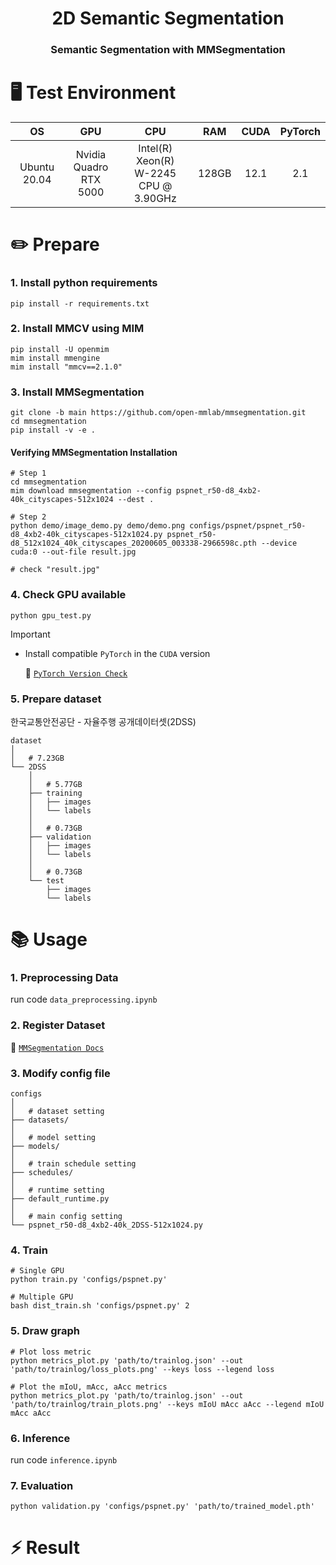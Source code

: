 <div align="center">

# 2D Semantic Segmentation

### Semantic Segmentation with MMSegmentation

</div>

# 🖥️ Test Environment
<div align="center">

|OS|GPU|CPU|RAM|CUDA|PyTorch|
|:---:|:---:|:---:|:---:|:---:|:---:|
|Ubuntu 20.04|Nvidia Quadro <br>RTX 5000|Intel(R) Xeon(R)<br> W-2245 CPU @ 3.90GHz|128GB|12.1|2.1|

</div>

# ✏️ Prepare
### 1. Install python requirements

```shell
pip install -r requirements.txt
```

### 2. Install MMCV using MIM
```shell
pip install -U openmim
mim install mmengine
mim install "mmcv==2.1.0"
```

### 3. Install MMSegmentation
```shell
git clone -b main https://github.com/open-mmlab/mmsegmentation.git
cd mmsegmentation
pip install -v -e .
```

#### Verifying MMSegmentation Installation
```shell
# Step 1
cd mmsegmentation
mim download mmsegmentation --config pspnet_r50-d8_4xb2-40k_cityscapes-512x1024 --dest .

# Step 2
python demo/image_demo.py demo/demo.png configs/pspnet/pspnet_r50-d8_4xb2-40k_cityscapes-512x1024.py pspnet_r50-d8_512x1024_40k_cityscapes_20200605_003338-2966598c.pth --device cuda:0 --out-file result.jpg

# check "result.jpg"
```

### 4. Check GPU available

```shell
python gpu_test.py
```

> [!Important]
> - Install compatible `PyTorch` in the `CUDA` version
> 
>     🚀 [`PyTorch Version Check`](https://pytorch.org/get-started/previous-versions/)

### 5. Prepare dataset
    
한국교통안전공단 - 자율주행 공개데이터셋(2DSS)

``` shell
dataset
│
│   # 7.23GB
└── 2DSS
    │
    │   # 5.77GB
    ├── training
    │   ├── images
    │   └── labels
    │
    │   # 0.73GB
    ├── validation
    │   ├── images
    │   └── labels
    │
    │   # 0.73GB
    └── test
        ├── images
        └── labels
```

# 📚 Usage
### 1. Preprocessing Data
run code `data_preprocessing.ipynb`

### 2. Register Dataset
🚀 [`MMSegmentation Docs`](https://mmsegmentation.readthedocs.io/en/latest/advanced_guides/add_datasets.html)

### 3. Modify config file
```shell
configs
│
│   # dataset setting
├── datasets/
│
│   # model setting
├── models/
│
│   # train schedule setting
├── schedules/
│
│   # runtime setting
├── default_runtime.py
│
│   # main config setting
└── pspnet_r50-d8_4xb2-40k_2DSS-512x1024.py
```

### 4. Train
```shell
# Single GPU
python train.py 'configs/pspnet.py'

# Multiple GPU
bash dist_train.sh 'configs/pspnet.py' 2
```

### 5. Draw graph
```shell
# Plot loss metric
python metrics_plot.py 'path/to/trainlog.json' --out 'path/to/trainlog/loss_plots.png' --keys loss --legend loss

# Plot the mIoU, mAcc, aAcc metrics
python metrics_plot.py 'path/to/trainlog.json' --out 'path/to/trainlog/train_plots.png' --keys mIoU mAcc aAcc --legend mIoU mAcc aAcc
```

### 6. Inference
run code `inference.ipynb`

### 7. Evaluation
```shell
python validation.py 'configs/pspnet.py' 'path/to/trained_model.pth'
```

# ⚡️ Result
